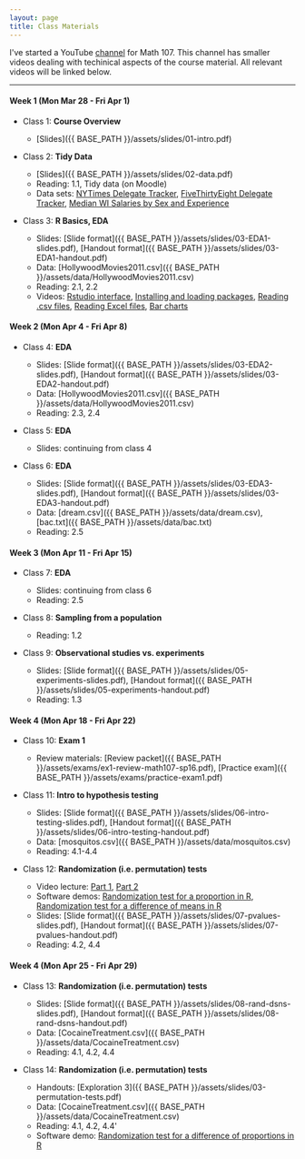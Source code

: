 ```yaml
---
layout: page
title: Class Materials
---
```


I've started a YouTube [channel](https://www.youtube.com/channel/UCCKXyZFxsGG5Tfdj3uwHo5g/videos) for Math 107. This channel has smaller videos dealing with techinical aspects of the course material. All relevant videos will be linked below.

---

#### Week 1 (Mon Mar 28 - Fri Apr 1)

- Class 1: **Course Overview**
    - [Slides]({{ BASE_PATH }}/assets/slides/01-intro.pdf)

- Class 2: **Tidy Data**
	- [Slides]({{ BASE_PATH }}/assets/slides/02-data.pdf)
	- Reading: 1.1, Tidy data (on Moodle)
	- Data sets: [NYTimes Delegate Tracker](http://www.nytimes.com/interactive/2016/us/elections/primary-calendar-and-results.html), [FiveThirtyEight Delegate Tracker](http://projects.fivethirtyeight.com/election-2016/delegate-targets/), [Median WI Salaries by Sex and Experience](https://github.com/math107-LU/materials2016/blob/master/data/B20017_5_32.xls?raw=true)
	
- Class 3: **R Basics, EDA**
  - Slides: [Slide format]({{ BASE_PATH }}/assets/slides/03-EDA1-slides.pdf), [Handout format]({{ BASE_PATH }}/assets/slides/03-EDA1-handout.pdf)
  - Data: [HollywoodMovies2011.csv]({{ BASE_PATH }}/assets/data/HollywoodMovies2011.csv)
  - Reading: 2.1, 2.2
  - Videos: [Rstudio interface](https://youtu.be/5p04znmmgQ8), [Installing and loading packages](https://youtu.be/CtOSryChcGg), [Reading .csv files](https://youtu.be/ouGBcX41J2c), [Reading Excel files](https://youtu.be/SGnM3jUUkZI), [Bar charts](https://youtu.be/030gs_nF5ss)


#### Week 2 (Mon Apr 4 - Fri Apr 8)

- Class 4: **EDA**
  - Slides: [Slide format]({{ BASE_PATH }}/assets/slides/03-EDA2-slides.pdf), [Handout format]({{ BASE_PATH }}/assets/slides/03-EDA2-handout.pdf)
  - Data: [HollywoodMovies2011.csv]({{ BASE_PATH }}/assets/data/HollywoodMovies2011.csv)
  - Reading: 2.3, 2.4

- Class 5: **EDA**
  - Slides: continuing from class 4

- Class 6: **EDA**
  - Slides: [Slide format]({{ BASE_PATH }}/assets/slides/03-EDA3-slides.pdf), [Handout format]({{ BASE_PATH }}/assets/slides/03-EDA3-handout.pdf)
  - Data: [dream.csv]({{ BASE_PATH }}/assets/data/dream.csv), [bac.txt]({{ BASE_PATH }}/assets/data/bac.txt)
  - Reading: 2.5


#### Week 3 (Mon Apr 11 - Fri Apr 15)

- Class 7: **EDA**
  - Slides: continuing from class 6
  - Reading: 2.5
  
- Class 8: **Sampling from a population**
  - Reading: 1.2

- Class 9: **Observational studies vs. experiments**
  - Slides: [Slide format]({{ BASE_PATH }}/assets/slides/05-experiments-slides.pdf), [Handout format]({{ BASE_PATH }}/assets/slides/05-experiments-handout.pdf)
  - Reading: 1.3

#### Week 4 (Mon Apr 18 - Fri Apr 22)

- Class 10: **Exam 1**
  - Review materials: [Review packet]({{ BASE_PATH }}/assets/exams/ex1-review-math107-sp16.pdf), [Practice exam]({{ BASE_PATH }}/assets/exams/practice-exam1.pdf)

- Class 11: **Intro to hypothesis testing**
  - Slides: [Slide format]({{ BASE_PATH }}/assets/slides/06-intro-testing-slides.pdf), [Handout format]({{ BASE_PATH }}/assets/slides/06-intro-testing-handout.pdf)
  - Data: [mosquitos.csv]({{ BASE_PATH }}/assets/data/mosquitos.csv)
  - Reading: 4.1-4.4

- Class 12: **Randomization (i.e. permutation) tests**
  - Video lecture: [Part 1](https://video.lawrence.edu/Watch/Sa84Wcz6), [Part 2](https://video.lawrence.edu/Watch/Xk6x2EYb)
  - Software demos: [Randomization test for a proportion in R](https://youtu.be/dixUdOBpMqc), [Randomization test for a difference of means in R](https://youtu.be/nq3zC4dt6gc)
  - Slides: [Slide format]({{ BASE_PATH }}/assets/slides/07-pvalues-slides.pdf), [Handout format]({{ BASE_PATH }}/assets/slides/07-pvalues-handout.pdf)
  - Reading: 4.2, 4.4

#### Week 4 (Mon Apr 25 - Fri Apr 29)

- Class 13: **Randomization (i.e. permutation) tests**
  - Slides: [Slide format]({{ BASE_PATH }}/assets/slides/08-rand-dsns-slides.pdf), [Handout format]({{ BASE_PATH }}/assets/slides/08-rand-dsns-handout.pdf)
  - Data: [CocaineTreatment.csv]({{ BASE_PATH }}/assets/data/CocaineTreatment.csv)
  - Reading: 4.1, 4.2, 4.4

- Class 14: **Randomization (i.e. permutation) tests**
  - Handouts: [Exploration 3]({{ BASE_PATH }}/assets/slides/03-permutation-tests.pdf)
  - Data: [CocaineTreatment.csv]({{ BASE_PATH }}/assets/data/CocaineTreatment.csv)
  - Reading: 4.1, 4.2, 4.4'
  - Software demo: [Randomization test for a difference of proportions in R](https://youtu.be/VxE-Biv1kB8)